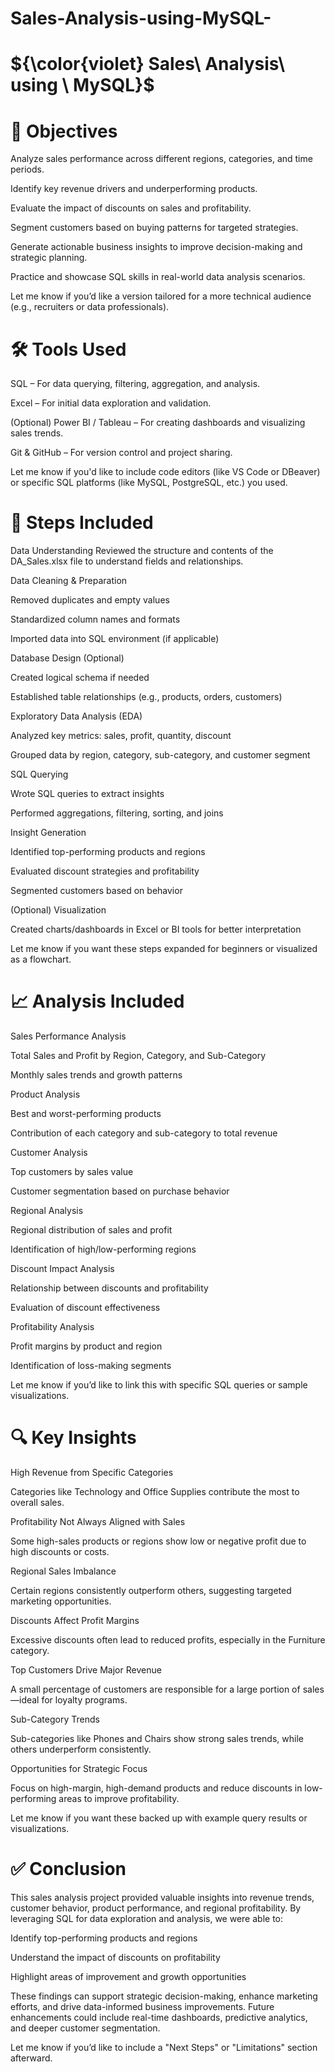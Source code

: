 # Sales-Analysis-using-MySQL-
# ${\color{violet} Sales\ Analysis\ using \ MySQL}$
# 🎯 Objectives

Analyze sales performance across different regions, categories, and time periods.

Identify key revenue drivers and underperforming products.

Evaluate the impact of discounts on sales and profitability.

Segment customers based on buying patterns for targeted strategies.

Generate actionable business insights to improve decision-making and strategic planning.

Practice and showcase SQL skills in real-world data analysis scenarios.

Let me know if you’d like a version tailored for a more technical audience (e.g., recruiters or data professionals).

# 🛠️ Tools Used

SQL – For data querying, filtering, aggregation, and analysis.

Excel – For initial data exploration and validation.

(Optional) Power BI / Tableau – For creating dashboards and visualizing sales trends.

Git & GitHub – For version control and project sharing.

Let me know if you'd like to include code editors (like VS Code or DBeaver) or specific SQL platforms (like MySQL, PostgreSQL, etc.) you used.







# 🔄 Steps Included




Data Understanding
Reviewed the structure and contents of the DA_Sales.xlsx file to understand fields and relationships.

Data Cleaning & Preparation

Removed duplicates and empty values

Standardized column names and formats

Imported data into SQL environment (if applicable)

Database Design (Optional)

Created logical schema if needed

Established table relationships (e.g., products, orders, customers)

Exploratory Data Analysis (EDA)

Analyzed key metrics: sales, profit, quantity, discount

Grouped data by region, category, sub-category, and customer segment

SQL Querying

Wrote SQL queries to extract insights

Performed aggregations, filtering, sorting, and joins

Insight Generation

Identified top-performing products and regions

Evaluated discount strategies and profitability

Segmented customers based on behavior

(Optional) Visualization

Created charts/dashboards in Excel or BI tools for better interpretation

Let me know if you want these steps expanded for beginners or visualized as a flowchart.








# 📈 Analysis Included




Sales Performance Analysis

Total Sales and Profit by Region, Category, and Sub-Category

Monthly sales trends and growth patterns

Product Analysis

Best and worst-performing products

Contribution of each category and sub-category to total revenue

Customer Analysis

Top customers by sales value

Customer segmentation based on purchase behavior

Regional Analysis

Regional distribution of sales and profit

Identification of high/low-performing regions

Discount Impact Analysis

Relationship between discounts and profitability

Evaluation of discount effectiveness

Profitability Analysis

Profit margins by product and region

Identification of loss-making segments

Let me know if you’d like to link this with specific SQL queries or sample visualizations.








# 🔍 Key Insights



High Revenue from Specific Categories

Categories like Technology and Office Supplies contribute the most to overall sales.

Profitability Not Always Aligned with Sales

Some high-sales products or regions show low or negative profit due to high discounts or costs.

Regional Sales Imbalance

Certain regions consistently outperform others, suggesting targeted marketing opportunities.

Discounts Affect Profit Margins

Excessive discounts often lead to reduced profits, especially in the Furniture category.

Top Customers Drive Major Revenue

A small percentage of customers are responsible for a large portion of sales—ideal for loyalty programs.

Sub-Category Trends

Sub-categories like Phones and Chairs show strong sales trends, while others underperform consistently.

Opportunities for Strategic Focus

Focus on high-margin, high-demand products and reduce discounts in low-performing areas to improve profitability.

Let me know if you want these backed up with example query results or visualizations.








# ✅ Conclusion




This sales analysis project provided valuable insights into revenue trends, customer behavior, product performance, and regional profitability. By leveraging SQL for data exploration and analysis, we were able to:

Identify top-performing products and regions

Understand the impact of discounts on profitability

Highlight areas of improvement and growth opportunities

These findings can support strategic decision-making, enhance marketing efforts, and drive data-informed business improvements. Future enhancements could include real-time dashboards, predictive analytics, and deeper customer segmentation.

Let me know if you’d like to include a "Next Steps" or "Limitations" section afterward.






